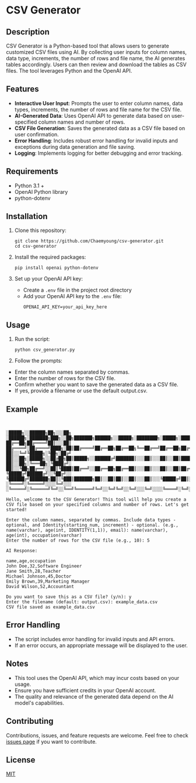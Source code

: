 # CSV Generator

## Description
CSV Generator is a Python-based tool that allows users to generate customized CSV files using AI. By collecting user inputs for column names, data type, increments, the number of rows and file name, the AI generates tables accordingly. Users can then review and download the tables as CSV files. The tool leverages Python and the OpenAI API.

## Features
- **Interactive User Input**: Prompts the user to enter column names, data types, increments, the number of rows and file name for the CSV file.
- **AI-Generated Data**: Uses OpenAI API to generate data based on user-specified column names and number of rows.
- **CSV File Generation**: Saves the generated data as a CSV file based on user confirmation.
- **Error Handling**: Includes robust error handling for invalid inputs and exceptions during data generation and file saving.
- **Logging**: Implements logging for better debugging and error tracking.

## Requirements
- Python 3.1 + 
- OpenAI Python library
- python-dotenv

## Installation
1. Clone this repository:
   ```
   git clone https://github.com/Chaemyoung/csv-generator.git
   cd csv-generator
   ```

2. Install the required packages:
   ```
   pip install openai python-dotenv
   ```

3. Set up your OpenAI API key:
   - Create a `.env` file in the project root directory
   - Add your OpenAI API key to the `.env` file:
     ```
     OPENAI_API_KEY=your_api_key_here
     ```

## Usage
1. Run the script:
   ```
   python csv_generator.py
   ```

2. Follow the prompts:
- Enter the column names separated by commas.
- Enter the number of rows for the CSV file.
- Confirm whether you want to save the generated data as a CSV file.
- If yes, provide a filename or use the default output.csv.

## Example
```


░█████╗░░██████╗██╗░░░██╗  ░██████╗░███████╗███╗░░██╗███████╗██████╗░░█████╗░████████╗░█████╗░██████╗░
██╔══██╗██╔════╝██║░░░██║  ██╔════╝░██╔════╝████╗░██║██╔════╝██╔══██╗██╔══██╗╚══██╔══╝██╔══██╗██╔══██╗
██║░░╚═╝╚█████╗░╚██╗░██╔╝  ██║░░██╗░█████╗░░██╔██╗██║█████╗░░██████╔╝███████║░░░██║░░░██║░░██║██████╔╝
██║░░██╗░╚═══██╗░╚████╔╝░  ██║░░╚██╗██╔══╝░░██║╚████║██╔══╝░░██╔══██╗██╔══██║░░░██║░░░██║░░██║██╔══██╗
╚█████╔╝██████╔╝░░╚██╔╝░░  ╚██████╔╝███████╗██║░╚███║███████╗██║░░██║██║░░██║░░░██║░░░╚█████╔╝██║░░██║
░╚════╝░╚═════╝░░░░╚═╝░░░  ░╚═════╝░╚══════╝╚═╝░░╚══╝╚══════╝╚═╝░░╚═╝╚═╝░░╚═╝░░░╚═╝░░░░╚════╝░╚═╝░░╚═╝

Hello, welcome to the CSV Generator! This tool will help you create a CSV file based on your specified columns and number of rows. Let's get started!

Enter the column names, separated by commas. Include data types - optional, and Identity(starting_num, increment) - optional. (e.g., name(varchar), age(int, IDENTITY(1,1)), email): name(varchar), age(int), occupation(varchar)
Enter the number of rows for the CSV file (e.g., 10): 5

AI Response:

name,age,occupation
John Doe,32,Software Engineer
Jane Smith,28,Teacher
Michael Johnson,45,Doctor
Emily Brown,39,Marketing Manager
David Wilson,52,Accountant

Do you want to save this as a CSV file? (y/n): y
Enter the filename (default: output.csv): example_data.csv
CSV file saved as example_data.csv
```

## Error Handling
- The script includes error handling for invalid inputs and API errors.
- If an error occurs, an appropriate message will be displayed to the user.

## Notes
- This tool uses the OpenAI API, which may incur costs based on your usage.
- Ensure you have sufficient credits in your OpenAI account.
- The quality and relevance of the generated data depend on the AI model's capabilities.

## Contributing
Contributions, issues, and feature requests are welcome. Feel free to check [issues page](https://github.com/Chaemyoung/csv-generator/issues) if you want to contribute.

## License
[MIT](https://choosealicense.com/licenses/mit/)
